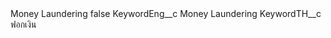 <?xml version="1.0" encoding="UTF-8"?>
<CustomMetadata xmlns="http://soap.sforce.com/2006/04/metadata" xmlns:xsi="http://www.w3.org/2001/XMLSchema-instance" xmlns:xsd="http://www.w3.org/2001/XMLSchema">
    <label>Money Laundering</label>
    <protected>false</protected>
    <values>
        <field>KeywordEng__c</field>
        <value xsi:type="xsd:string">Money Laundering</value>
    </values>
    <values>
        <field>KeywordTH__c</field>
        <value xsi:type="xsd:string">ฟอกเงิน</value>
    </values>
</CustomMetadata>
